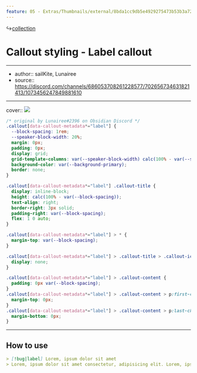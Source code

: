 ```yaml
---
feature: 05 - Extras/Thumbnails/external/8bda1cc9db5e4929275473b53b3a72cf.png
---
```

↪[collection](collection.md)

# Callout styling - Label callout

---

- author:: sailKite, Lunairee
- source:: https://discord.com/channels/686053708261228577/702656734631821413/1073456247849881610

---

cover:: ![](https://i.imgur.com/vVuVZYy.png)

```css
/* original by Lunairee#2396 on Obsidian Discord */
.callout[data-callout-metadata*="label"] {
  --block-spacing: 1rem;
  --speaker-block-width: 20%;
  margin: 0px;
  padding: 0px;
  display: grid;
  grid-template-columns: var(--speaker-block-width) calc(100% - var(--speaker-block-width));
  background-color: var(--background-primary);
  border: none;
}

.callout[data-callout-metadata*="label"] .callout-title {
  display: inline-block;
  height: calc(100% - var(--block-spacing));
  text-align: right;
  border-right: 3px solid;
  padding-right: var(--block-spacing);
  flex: 1 0 auto;
}

.callout[data-callout-metadata*="label"] > * {
  margin-top: var(--block-spacing);
}

.callout[data-callout-metadata*="label"] > .callout-title > .callout-icon {
  display: none;
}

.callout[data-callout-metadata*="label"] > .callout-content {
  padding: 0px var(--block-spacing);
}
.callout[data-callout-metadata*="label"] > .callout-content > p:first-child {
  margin-top: 0px;
}
.callout[data-callout-metadata*="label"] > .callout-content > p:last-child {
  margin-bottom: 0px;
}
```

---

## How to use

```md
> [!bug|label] Lorem, ipsum dolor sit amet
> Lorem, ipsum dolor sit amet consectetur, adipisicing elit. Lorem, ipsum dolor sit amet consectetur, adipisicing elit.
```
